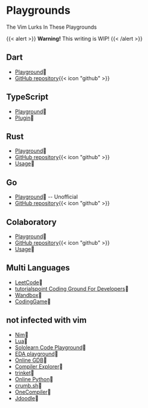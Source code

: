 # Playgrounds

The Vim Lurks In These Playgrounds 

{{< alert >}}
**Warning!** This writing is WIP!
{{< /alert >}}

## Dart

- [Playground](https://dartpad.dev/):link:
- [GitHub repository](https://github.com/dart-lang/dart-pad){{< icon "github" >}}

## TypeScript 

- [Playground](https://www.typescriptlang.org/play):link:
- [Plugin](https://www.npmjs.com/package/ts-playground-plugin-vim):link:

## Rust

- [Playground](https://play.rust-lang.org/):link:
- [GitHub repository](https://github.com/integer32llc/rust-playground){{< icon "github" >}}
- [Usage](https://play.rust-lang.org/help#features-customization):link:

## Go

- [Playground](https://goplay.tools/):link: -- Unofficial
- [GitHub repository](https://github.com/x1unix/go-playground){{< icon "github" >}}

## Colaboratory

- [Playground](https://colab.research.google.com/):link:
- [GitHub repository](https://github.com/googlecolab){{< icon "github" >}}
- [Usage](https://colab.research.google.com/notebooks/editor_details.ipynb#scrollTo=bEXkvERUtU5O):link:

## Multi Languages

- [LeetCode](https://leetcode.com/playground/):link:
- [tutorialspoint Coding Ground For Developers](https://www.tutorialspoint.com/codingground.htm):link:
- [Wandbox](https://wandbox.org/):link:
- [CodingGame](https://www.codingame.com/ide/puzzle/onboarding):link:

## not infected with vim

- [Nim](https://play.nim-lang.org/):link:
- [Lua](https://www.lua.org/demo.html):link:
- [Sololearn Code Playground](https://www.sololearn.com/compiler-playground):link:
- [EDA playground](https://edaplayground.com/):link:
- [Online GDB](https://www.onlinegdb.com/):link:
- [Compiler Explorer](https://godbolt.org/):link:
- [trinket](https://trinket.io/):link:
- [Online Python](https://www.online-python.com/):link:
- [crumb.sh](https://crumb.sh/):link:
- [OneCompiler](https://onecompiler.com/):link:
- [Jdoodle](https://www.jdoodle.com/):link:
